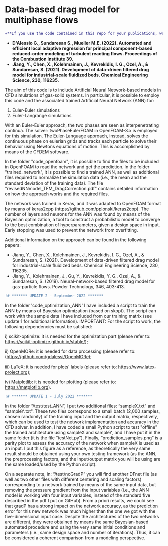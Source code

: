# Data-based drag model for multiphase flows
```diff
+**If you use the code contained in this repo for your publications, we kindly ask you to cite the following papers:**
```
- **D'Alessio G., Sundaresan S., Mueller M.E. (2022). Automated and efficient local adaptive regression for principal component-based reduced-order modeling of turbulent reacting flows. Proceedings of the Combustion Institute 39.**
- **Jiang, Y., Chen, X., Kolehmainen, J., Kevrekidis, I. G., Ozel, A., & Sundaresan, S. (2021). Development of data-driven filtered drag model for industrial-scale fluidized beds. Chemical Engineering Science, 230, 116235.**

The aim of this code is to include Artificial Neural Network-based models in CFD simulations of gas-solid systems.
In particular, it is possible to employ this code and the associated trained Artificial Neural Network (ANN) for:

1) Euler-Euler simulations
2) Euler-Langrange simulations

With an Euler-Euler approach, the two phases are seen as interpenetrating continua. The solver: twoPhaseEulerFOAM in OpenFOAM-3.x is employed for this simulation. 
The Euler-Language approach, instead, solves the continuous phase on eulerian grids and tracks each particle to solve their behavior using Newtons equations of motion.
This is accomplished by means of the CFDEM software.

In the folder "code_openfoam", it is possible to find the files to be included in OpenFOAM to read the network and get the prediction.
In the folder "trained_network", it is possible to find a trained ANN, as well as additional files required to normalize the simulation data (i.e., the mean
and the standard deviation of the training data). 
The file "revisedNNmodel_TFM_DragCorrection.pdf" contains detailed information on how the approach works and the required files.

The network was trained in Keras, and it was adapted to OpenFOAM format by means of keras2cpp (https://github.com/pplonski/keras2cpp).
The number of layers and neurons for the ANN was found by means of the Bayesian optimization, a tool to construct a probabilistic model to converge to 
the best combination of hyperparameters, given a design space in input. Early stopping was used to prevent the network from overfitting.

Additional information on the approach can be found in the following papers:

- Jiang, Y., Chen, X., Kolehmainen, J., Kevrekidis, I. G., Ozel, A., & Sundaresan, S. (2021). Development of data-driven filtered drag model for industrial-scale fluidized beds. Chemical Engineering Science, 230, 116235.
- Jiang, Y., Kolehmainen, J., Gu, Y., Kevrekidis, Y. G., Ozel, A., & Sundaresan, S. (2019). Neural-network-based filtered drag model for gas-particle flows. Powder Technology, 346, 403-413.
```diff
!# ******* UPDATE 2 - September 2022 *******
```
In the folder 'code_optimization_ANN' I have included a script to train the ANN by means of Bayesian optimization (based on skopt). The script can work with the sample data I have included from our training matrix (see update 1 for additional information).
IMPORTANT:
For the script to work, the following dependencies must be satisfied:

i)   scikit-optimize: it is needed for the optimization part (please refer to: https://scikit-optimize.github.io/stable/); 

ii)  OpenMORe: it is needed for data processing (please refer to: (https://github.com/gdalessi/OpenMORe);

iii) LaTeX: it is needed for plots' labels (please refer to: https://www.latex-project.org);

iv)  Matplotlib: it is needed for plotting (please refer to: https://matplotlib.org).
```diff
!# ******* UPDATE 1 - July 2022 *******
```
In the folder “/test/test_ANN”, I put two additional  files: “sampleX.txt" and “sampleY.txt". These two files correspond to a small batch (2,000 samples, chosen randomly) of the training input and the output matrix, respectively, which can be used to test the network implementation and accuracy in the CFD solver. 
In addition, I have coded a small Python script to test "offline" the trained architecture using sampleX and sampleY, and I have put it in the same folder (it is the file “testNet.py”). Finally, “prediction_samples.png” is a parity plot to assess the accuracy of the network when sampleX is used as an input. I put this figure as a reference, as theoretically the very same result should be obtained using your own testing framework (as the ANN, the preprocessing factors, and the input/output matrix you will be using are the same loaded/used by the Python script). 

On a separate note, in: “/test/noGradP” you will find another DFnet file (as well as two other files with different centering and scaling factors) corresponding to a network trained by means of the same input data, but removing the pressure gradient from the input variables (i.e., the ANN model is working with four input variables, instead of the standard five described in the pdf I put on GitHub). From a priori results, we could see that gradP has a strong impact on the network accuracy, as the prediction error for this new network was much higher than the one we got with the five-dimensional input case. Despite the architectures of the two networks are different, they were obtained by means the same Bayesian-based automated procedure and using the very same initial conditions and parameters (i.e., same design space and number of iterations). Thus, it can be considered a coherent comparison from a modeling perspective.

